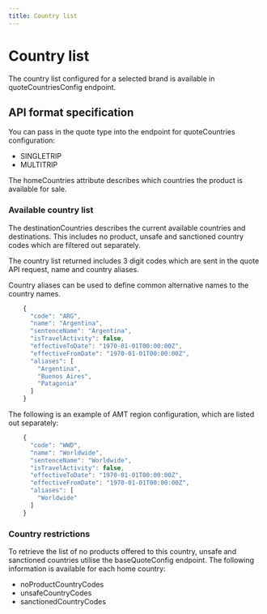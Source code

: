 ```yaml
---
title: Country list
---
```


# Country list

The country list configured for a selected brand is available in quoteCountriesConfig endpoint.

## API format specification

You can pass in the quote type into the endpoint for quoteCountries configuration:

 - SINGLETRIP 
 - MULTITRIP

The homeCountries attribute describes which countries the product is available for sale.

### Available country list

The destinationCountries describes the current available countries and destinations. This includes no product, unsafe and sanctioned country codes which are filtered out separately.

The country list returned includes 3 digit codes which are sent in the quote API request, name and country aliases.

Country aliases can be used to define common alternative names to the country names.

```javascript
    {
      "code": "ARG",
      "name": "Argentina",
      "sentenceName": "Argentina",
      "isTravelActivity": false,
      "effectiveToDate": "1970-01-01T00:00:00Z",
      "effectiveFromDate": "1970-01-01T00:00:00Z",
      "aliases": [
        "Argentina",
        "Buenos Aires",
        "Patagonia"
      ]
    }
```

The following is an example of AMT region configuration, which are listed out separately:

```javascript
    {
      "code": "WWD",
      "name": "Worldwide",
      "sentenceName": "Worldwide",
      "isTravelActivity": false,
      "effectiveToDate": "1970-01-01T00:00:00Z",
      "effectiveFromDate": "1970-01-01T00:00:00Z",
      "aliases": [
        "Worldwide"
      ]
    }
```

### Country restrictions

To retrieve the list of no products offered to this country, unsafe and sanctioned countries utilise the baseQuoteConfig endpoint. The following information is available for each home country:

 - noProductCountryCodes
 - unsafeCountryCodes
 - sanctionedCountryCodes 